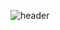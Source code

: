 ![header](https://capsule-render.vercel.app/api?type=cylinder&color=auto&height=300&section=header&text=capsule%20render&fontSize=90)
<!---
songyiiii/songyiiii is a ✨ special ✨ repository because its `README.md` (this file) appears on your GitHub profile.
You can click the Preview link to take a look at your changes.
--->
